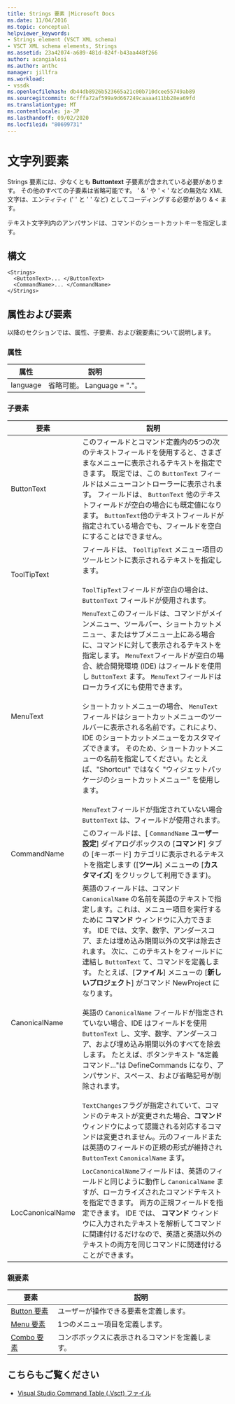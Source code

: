 ```yaml
---
title: Strings 要素 |Microsoft Docs
ms.date: 11/04/2016
ms.topic: conceptual
helpviewer_keywords:
- Strings element (VSCT XML schema)
- VSCT XML schema elements, Strings
ms.assetid: 23a42074-a689-481d-824f-b43aa448f266
author: acangialosi
ms.author: anthc
manager: jillfra
ms.workload:
- vssdk
ms.openlocfilehash: db44db8926b523665a21c00b710dcee55749ab89
ms.sourcegitcommit: 6cfffa72af599a9d667249caaaa411bb28ea69fd
ms.translationtype: MT
ms.contentlocale: ja-JP
ms.lasthandoff: 09/02/2020
ms.locfileid: "80699731"
---
```

# <a name="strings-element"></a>文字列要素
Strings 要素には、少なくとも **Buttontext** 子要素が含まれている必要があります。 その他のすべての子要素は省略可能です。 ' & ' や ' < ' などの無効な XML 文字は、エンティティ (' ' と ' ' など) としてコーディングする必要があり &amp; &lt; ます。

 テキスト文字列内のアンパサンドは、コマンドのショートカットキーを指定します。

## <a name="syntax"></a>構文

```
<Strings>
  <ButtonText>... </ButtonText>
  <CommandName>... </CommandName>
</Strings>
```

## <a name="attributes-and-elements"></a>属性および要素
 以降のセクションでは、属性、子要素、および親要素について説明します。

### <a name="attributes"></a>属性

|属性|説明|
|---------------|-----------------|
|language|省略可能。 Language = "."。|

### <a name="child-elements"></a>子要素

|要素|説明|
|-------------|-----------------|
|ButtonText|このフィールドとコマンド定義内の5つの次のテキストフィールドを使用すると、さまざまなメニューに表示されるテキストを指定できます。 既定では、この `ButtonText` フィールドはメニューコントローラーに表示されます。 フィールドは、 `ButtonText` 他のテキストフィールドが空白の場合にも既定値になります。 `ButtonText`他のテキストフィールドが指定されている場合でも、フィールドを空白にすることはできません。|
|ToolTipText|フィールドは、 `ToolTipText` メニュー項目のツールヒントに表示されるテキストを指定します。<br /><br /> `ToolTipText`フィールドが空白の場合は、 `ButtonText` フィールドが使用されます。|
|MenuText|`MenuText`このフィールドは、コマンドがメインメニュー、ツールバー、ショートカットメニュー、またはサブメニュー上にある場合に、コマンドに対して表示されるテキストを指定します。 `MenuText`フィールドが空白の場合、統合開発環境 (IDE) はフィールドを使用し `ButtonText` ます。 `MenuText`フィールドはローカライズにも使用できます。<br /><br /> ショートカットメニューの場合、 `MenuText` フィールドはショートカットメニューのツールバーに表示される名前です。これにより、IDE のショートカットメニューをカスタマイズできます。 そのため、ショートカットメニューの名前を指定してください。たとえば、"Shortcut" ではなく "ウィジェットパッケージのショートカットメニュー" を使用します。<br /><br /> `MenuText`フィールドが指定されていない場合 `ButtonText` は、フィールドが使用されます。|
|CommandName|このフィールドは、[ `CommandName` **ユーザー設定**] ダイアログボックスの [**コマンド**] タブの [キーボード] カテゴリに表示されるテキストを指定します ([**ツール**] メニューの [**カスタマイズ**] をクリックして利用できます)。|
|CanonicalName|英語のフィールドは、コマンド `CanonicalName` の名前を英語のテキストで指定します。これは、メニュー項目を実行するために **コマンド** ウィンドウに入力できます。 IDE では、文字、数字、アンダースコア、または埋め込み期間以外の文字は除去されます。 次に、このテキストをフィールドに連結し `ButtonText` て、コマンドを定義します。 たとえば、[**ファイル**] メニューの [**新しいプロジェクト**] がコマンド NewProject になります。<br /><br /> 英語の `CanonicalName` フィールドが指定されていない場合、IDE はフィールドを使用 `ButtonText` し、文字、数字、アンダースコア、および埋め込み期間以外のすべてを除去します。 たとえば、ボタンテキスト "&定義コマンド..."は DefineCommands になり、アンパサンド、スペース、および省略記号が削除されます。<br /><br /> `TextChanges`フラグが指定されていて、コマンドのテキストが変更された場合、**コマンド**ウィンドウによって認識される対応するコマンドは変更されません。元のフィールドまたは英語のフィールドの正規の形式が維持され `ButtonText` `CanonicalName` ます。|
|LocCanonicalName|`LocCanonicalName`フィールドは、英語のフィールドと同じように動作し `CanonicalName` ますが、ローカライズされたコマンドテキストを指定できます。 両方の正規フィールドを指定できます。 IDE では、 **コマンド** ウィンドウに入力されたテキストを解析してコマンドに関連付けるだけなので、英語と英語以外のテキストの両方を同じコマンドに関連付けることができます。|

### <a name="parent-elements"></a>親要素

|要素|説明|
|-------------|-----------------|
|[Button 要素](../extensibility/button-element.md)|ユーザーが操作できる要素を定義します。|
|[Menu 要素](../extensibility/menu-element.md)|1つのメニュー項目を定義します。|
|[Combo 要素](../extensibility/combo-element.md)|コンボボックスに表示されるコマンドを定義します。|

## <a name="see-also"></a>こちらもご覧ください
- [Visual Studio Command Table (.Vsct) ファイル](../extensibility/internals/visual-studio-command-table-dot-vsct-files.md)
